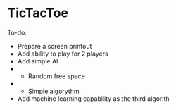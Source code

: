 # TicTacToe

To-do:
* Prepare a screen printout
* Add ability to play for 2 players
* Add simple AI
* * Random free space
* * Simple algorythm
* Add machine learning capability as the third algorith

